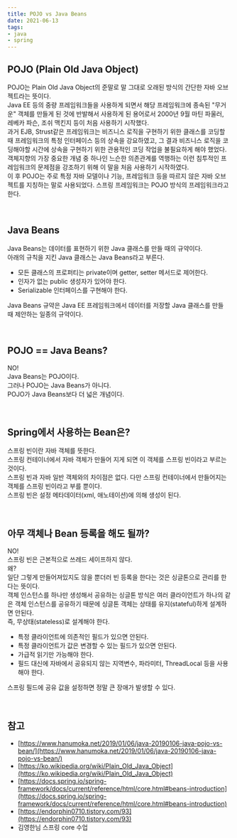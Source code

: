 ```yaml
---
title: POJO vs Java Beans  
date: 2021-06-13  
tags:
- java
- spring
---
```


## POJO (Plain Old Java Object)

POJO는 Plain Old Java Object의 준말로 말 그대로 오래된 방식의 간단한 자바 오브젝트라는 뜻이다.  
Java EE 등의 중량 프레임워크들을 사용하게 되면서 해당 프레임워크에 종속된 "무거운" 객체를 만들게 된 것에 반발해서 사용하게 된 용어로서 2000년 9월 마틴 파울러, 레베카 파슨, 조쉬 맥킨지 등이 처음 사용하기 시작했다.  
과거 EJB, Strust같은 프레임워크는 비즈니스 로직을 구현하기 위한 클래스를 코딩할 때 프레임워크의 특정 인터페이스 등의 상속을 강요하였고, 그 결과 비즈니스 로직을 코딩해야할 시간에 상속을 구현하기 위한 관용적인 코딩 작업을 불필요하게 해야 했었다.  
객체지향의 가장 중요한 개념 중 하나인 느슨한 의존관계를 역행하는 이런 침투적인 프레임워크의 문제점을 강조하기 위해 이 말을 처음 사용하기 시작하였다.  
이 후 POJO는 주로 특정 자바 모델이나 기능, 프레임워크 등을 따르지 않은 자바 오브젝트를 지칭하는 말로 사용되었다. 스프링 프레임워크는 POJO 방식의 프레임워크라고 한다.

<br/>

## Java Beans

Java Beans는 데이터를 표현하기 위한 Java 클래스를 만들 때의 규약이다.  
아래의 규칙을 지킨 Java 클래스는 Java Beans라고 부른다.  
- 모든 클래스의 프로퍼티는 private이며 getter, setter 메서드로 제어한다.
- 인자가 없는 public 생성자가 있어야 한다.
- Serializable 인터페이스를 구현해야 한다.  

Java Beans 규약은 Java EE 프레임워크에서 데이터를 저장할 Java 클래스를 만들 때 제안하는 일종의 규약이다.

<br/>

## POJO == Java Beans?

NO!  
Java Beans는 POJO이다.  
그러나 POJO는 Java Beans가 아니다.  
POJO가 Java Beans보다 더 넓은 개념이다.

<br/>

## Spring에서 사용하는 Bean은?

스프링 빈이란 자바 객체를 뜻한다.  
스프링 컨테이너에서 자바 객체가 만들어 지게 되면 이 객체를 스프링 빈이라고 부르는 것이다.  
스프링 빈과 자바 일반 객체와의 차이점은 없다. 다만 스프링 컨테이너에서 만들어지는 객체를 스프링 빈이라고 부를 뿐이다.  
스프링 빈은 설정 메타데이터(xml, 애노테이션)에 의해 생성이 된다.

<br/>

## 아무 객체나 Bean 등록을 해도 될까?

NO!  
스프링 빈은 근본적으로 쓰레드 세이프하지 않다.  
왜?  
일단 그렇게 만들어져있지도 않을 뿐더러 빈 등록을 한다는 것은 싱글톤으로 관리를 한다는 뜻이다.  
객체 인스턴스를 하나만 생성해서 공유하는  싱글톤 방식은 여러 클라이언트가 하나의 같은 객체 인스턴스를 공유하기 때문에 싱글톤 객체는 상태를 유지(stateful)하게 설계하면 안된다.  
즉, 무상태(stateless)로 설계해야 한다.
- 특정 클라이언트에 의존적인 필드가 있으면 안된다.
- 특정 클라이언트가 값은 변경할 수 있는 필드가 있으면 안된다.
- 가급적 읽기만 가능해야 한다.
- 필드 대신에 자바에서 공유되지 않는 지역변수, 파라미터, ThreadLocal 등을 사용해야 한다.

스프링 필드에 공유 값을 설정하면 정말 큰 장애가 발생할 수 있다.

<br/>

## 참고

- [https://www.hanumoka.net/2019/01/06/java-20190106-java-pojo-vs-bean/](https://www.hanumoka.net/2019/01/06/java-20190106-java-pojo-vs-bean/)
- [https://ko.wikipedia.org/wiki/Plain_Old_Java_Object](https://ko.wikipedia.org/wiki/Plain_Old_Java_Object)
- [https://docs.spring.io/spring-framework/docs/current/reference/html/core.html#beans-introduction](https://docs.spring.io/spring-framework/docs/current/reference/html/core.html#beans-introduction)
- [https://endorphin0710.tistory.com/93](https://endorphin0710.tistory.com/93)
- 김영한님 스프링 core 수업